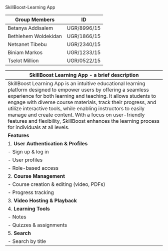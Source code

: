 SkillBoost-Learning App


| Group Members       | ID            |
|---------------------|---------------|
| Betanya Addisalem    | UGR/8996/15   |
| Bethlehem Woldekidan | UGR/1866/15   |
| Netsanet Tibebu      | UGR/2340/15   |
| Biniam Markos        | UGR/1233/15   |
| Tselot Million       | UGR/0522/15   |







| **SkillBoost Learning App - a brief description**                                                                                                           |
|----------------------------------------------------------------------------------------------------------------------------------------|
| SkillBoost Learning App is an intuitive educational learning platform designed to empower users by offering a seamless experience for both learning and teaching. It allows students to engage with diverse course materials, track their progress, and utilize interactive tools, while enabling instructors to easily manage and create content. With a focus on user-friendly features and flexibility, SkillBoost enhances the learning process for individuals at all levels. |
| **Features**                                                                                                                           |
| 1. **User Authentication & Profiles**                                                                                                  |
|    - Sign up & log in                                                                                                                  |
|    - User profiles                                                                                                                     |
|    - Role-based access                                                                                                                |
| 2. **Course Management**                                                                                                               |
|    - Course creation & editing (video, PDFs)                                                                                           |
|    - Progress tracking                                                                                                                 |
| 3. **Video Hosting & Playback**                                                                                                        |
| 4. **Learning Tools**                                                                                                                 |
|    - Notes                                                                                                                             |
|    - Quizzes & assignments                                                                                                             |
| 5. **Search**                                                                                                                          |
|    - Search by title                                                                                                                  |

